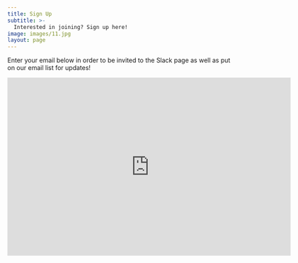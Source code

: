 ```yaml
---
title: Sign Up
subtitle: >-
  Interested in joining? Sign up here!
image: images/11.jpg
layout: page
---
```


Enter your email below in order to be invited to the Slack page as well as
put on our email list for updates!

<iframe src="https://docs.google.com/forms/d/e/1FAIpQLScD4WnacfEWIKoFWiB7rNtbNLi0blrG3-4FJ7f_YTAhfpD3nQ/viewform?embedded=true" width="640" height="403" frameborder="0" marginheight="0" marginwidth="0">Loading…</iframe>
